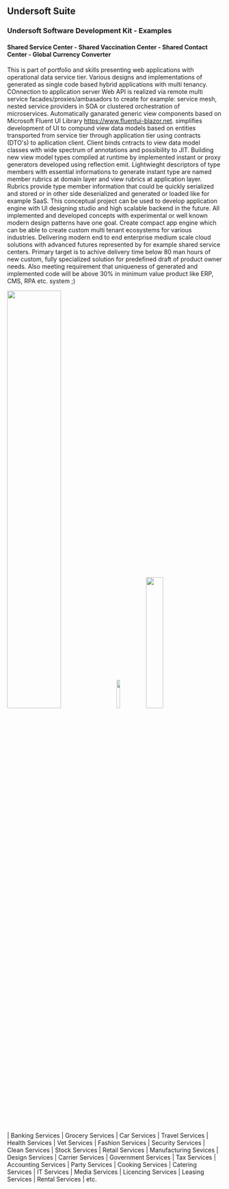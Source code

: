 ## Undersoft Suite 
### Undersoft Software Development Kit - Examples 
#### Shared Service Center - Shared Vaccination Center - Shared Contact Center - Global Currency Converter

This is part of portfolio and skills presenting web applications with operational data service tier. Various designs and implementations of generated as single code based hybrid applications with multi tenancy. COnnection to application server Web API is realized via remote multi service facades/proxies/ambasadors to create for example: service mesh, nested service providers in SOA or clustered orchestration of microservices. Automatically ganarated generic view components based on Microsoft Fluent UI Library https://www.fluentui-blazor.net. simplifies development of UI to compund view data models based on entities transported from service tier through application tier using contracts (DTO's) to apllication client. Client binds cntracts to view data model classes with wide spectrum of annotations and possibility to JIT. Building new view model types compiled at runtime by implemented instant or proxy generators developed using reflection emit. Lightwieght descriptors of type members with essential informations to generate instant type are named member rubrics at domain layer and view rubrics at application layer. Rubrics provide type member information that could be quickly serialized and stored or in other side deserialized and generated or loaded like for example SaaS. This conceptual project can be used to develop application engine with UI designing studio and high scalable backend in the future. All implemented and developed concepts with experimental or well known modern design patterns have one goal. Create compact app engine which can be able to create custom multi tenant ecosystems for various industries. Delivering modern end to end enterprise medium scale cloud solutions with advanced futures represented by for example shared service centers. Primary target is to achive delivery time below 80 man hours of new custom, fully specialized solution for predefined draft of product owner needs. Also meeting requirement that uniqueness of generated and implemented code will be above 30% in minimum value product like ERP, CMS, RPA etc. system ;)

<img src="https://github.com/user-attachments/assets/d055665b-de9f-4683-959c-c439a8da4291" width=50% height=50% />
<img src="https://github.com/user-attachments/assets/4d1a54ed-b8da-47ad-8452-3e0000dd2183" width=13% height=13% />
<img src="https://github.com/user-attachments/assets/b946504b-c4cf-403e-aa78-14f38377b316" width=28% height=28% />

| Banking Services | Grocery Services | Car Services | Travel Services | Health Services | Vet Services | Fashion Services | Security Services | Clean Services | Stock Services | Retail Services | Manufacturing Sevices | Design Services | Carrier Services | Government Services | Tax Services | Accounting Services | Party Services | Cooking Services | Catering Services | IT Services | Media Services | Licencing Services | Leasing Services | Rental Services | etc.

